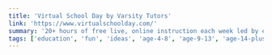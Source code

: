```yaml
---
title: 'Virtual School Day by Varsity Tutors'
link: 'https://www.virtualschoolday.com/'
summary: '20+ hours of free live, online instruction each week led by expert instructors with experience in the course topic, as well as familiarity with virtual instruction. Classes refresh weekly, with age-appropriate options for grades K-12.'
tags: ['education', 'fun', 'ideas', 'age-4-8', 'age-9-13', 'age-14-plus']
---
```

